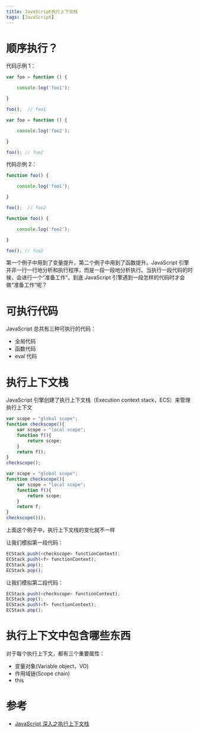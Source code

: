 ```yaml
---
title: JavaScript执行上下文栈
tags: [JavaScript]
---
```


# 顺序执行？

代码示例 1：

```Javascript
var foo = function () {

    console.log('foo1');

}

foo();  // foo1

var foo = function () {

    console.log('foo2');

}

foo(); // foo2
```

代码示例 2：

```Javascript
function foo() {

    console.log('foo1');

}

foo();  // foo2

function foo() {

    console.log('foo2');

}

foo(); // foo2
```

第一个例子中用到了变量提升，第二个例子中用到了函数提升。JavaScript 引擎并非一行一行地分析和执行程序，而是一段一段地分析执行。当执行一段代码的时候，会进行一个“准备工作”。到底 JavaScript 引擎遇到一段怎样的代码时才会做“准备工作”呢？

<!-- more -->

# 可执行代码

JavaScript 总共有三种可执行的代码：

- 全局代码
- 函数代码
- eval 代码

# 执行上下文栈

JavaScript 引擎创建了执行上下文栈（Execution context stack，ECS）来管理执行上下文

```JavaScript
var scope = "global scope";
function checkscope(){
    var scope = "local scope";
    function f(){
        return scope;
    }
    return f();
}
checkscope();
```

```JavaScript
var scope = "global scope";
function checkscope(){
    var scope = "local scope";
    function f(){
        return scope;
    }
    return f;
}
checkscope()();
```

上面这个例子中，执行上下文栈的变化就不一样

让我们模拟第一段代码：

```JavaScript
ECStack.push(<checkscope> functionContext);
ECStack.push(<f> functionContext);
ECStack.pop();
ECStack.pop();
```

让我们模拟第二段代码：

```JavaScript
ECStack.push(<checkscope> functionContext);
ECStack.pop();
ECStack.push(<f> functionContext);
ECStack.pop();
```

# 执行上下文中包含哪些东西

对于每个执行上下文，都有三个重要属性：

- 变量对象(Variable object，VO)
- 作用域链(Scope chain)
- this

# 参考

- [JavaScript 深入之执行上下文栈](https://github.com/mqyqingfeng/Blog/issues/4)
